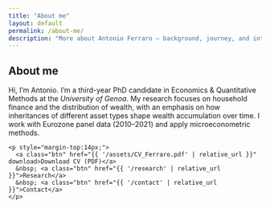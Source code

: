 ```yaml
---
title: "About me"
layout: default
permalink: /about-me/
description: "More about Antonio Ferraro — background, journey, and interests."
---
```


<section id="about-page">
  <h2>About me</h2>
  <div class="card">
    <p>Hi, I’m Antonio. I’m a third-year PhD candidate in Economics & Quantitative Methods at the <em>University of Genoa</em>. My research focuses on household finance and the distribution of wealth, with an emphasis on how inheritances of different asset types shape wealth accumulation over time. I work with Eurozone panel data (2010–2021) and apply microeconometric methods.</p>



    <p style="margin-top:14px;">
      <a class="btn" href="{{ '/assets/CV_Ferraro.pdf' | relative_url }}" download>Download CV (PDF)</a>
      &nbsp; <a class="btn" href="{{ '/research' | relative_url }}">Research</a>
      &nbsp; <a class="btn" href="{{ '/contact' | relative_url }}">Contact</a>
    </p>
  </div>
</section>
